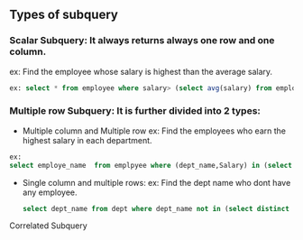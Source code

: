 ## Types of subquery
### Scalar Subquery: It always returns always one row and one column.
ex: Find the employee whose salary is highest than the average salary.
``` sql
ex: select * from employee where salary> (select avg(salary) from employee);
```
### Multiple row Subquery: It is further divided into 2 types:
- Multiple column and Multiple row
  ex: Find the employees who earn the highest salary in each department.
```sql
ex:
select employe_name  from emplpyee where (dept_name,Salary) in (select dept_name,max(salary) from employee group by dept_name)
```
- Single column and multiple rows:
  ex: Find the dept name who dont have any employee.
  ```sql
  select dept_name from dept where dept_name not in (select distinct dept_name from employee);
  ```
Correlated Subquery
